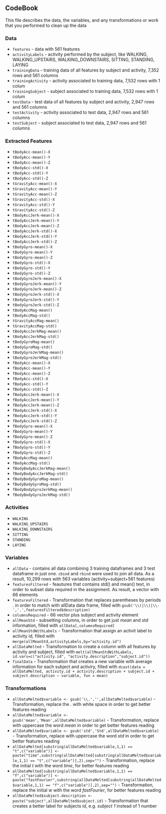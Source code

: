CodeBook
--------------------------------------------------
This file describes the data, the variables, and any transformations or work that you performed to clean up the data

### Data
* `features` - data with 561 features
* `activityLabels` - activity performed by the subject, like WALKING, WALKING_UPSTAIRS, WALKING_DOWNSTAIRS, SITTING, STANDING, LAYING
* `trainingData` - training data of all features by subject and activity, 7,352 rows and 561 columns
* `trainingActivity` - activity associated to training data, 7,532 rows with 1 colum
* `trainingSubject` - subject associated to training data, 7,532 rows with 1 colum
* `testData` - test data of all features by subject and activity, 2,947 rows and 561 columns
* `testActivity` - activity associated to test data, 2,947 rows and 561 columns
* `testSubject` - subject associated to test data, 2,947 rows and 561 columns

### Extracted Features
* `tBodyAcc-mean()-X`
* `tBodyAcc-mean()-Y`
* `tBodyAcc-mean()-Z`
* `tBodyAcc-std()-X`
* `tBodyAcc-std()-Y`
* `tBodyAcc-std()-Z`
* `tGravityAcc-mean()-X`
* `tGravityAcc-mean()-Y`
* `tGravityAcc-mean()-Z`
* `tGravityAcc-std()-X`
* `tGravityAcc-std()-Y`
* `tGravityAcc-std()-Z`
* `tBodyAccJerk-mean()-X`
* `tBodyAccJerk-mean()-Y`
* `tBodyAccJerk-mean()-Z`
* `tBodyAccJerk-std()-X`
* `tBodyAccJerk-std()-Y`
* `tBodyAccJerk-std()-Z`
* `tBodyGyro-mean()-X`
* `tBodyGyro-mean()-Y`
* `tBodyGyro-mean()-Z`
* `tBodyGyro-std()-X`
* `tBodyGyro-std()-Y`
* `tBodyGyro-std()-Z`
* `tBodyGyroJerk-mean()-X`
* `tBodyGyroJerk-mean()-Y`
* `tBodyGyroJerk-mean()-Z`
* `tBodyGyroJerk-std()-X`
* `tBodyGyroJerk-std()-Y`
* `tBodyGyroJerk-std()-Z`
* `tBodyAccMag-mean()`
* `tBodyAccMag-std()`
* `tGravityAccMag-mean()`
* `tGravityAccMag-std()`
* `tBodyAccJerkMag-mean()`
* `tBodyAccJerkMag-std()`
* `tBodyGyroMag-mean()`
* `tBodyGyroMag-std()`
* `tBodyGyroJerkMag-mean()`
* `tBodyGyroJerkMag-std()`
* `fBodyAcc-mean()-X`
* `fBodyAcc-mean()-Y`
* `fBodyAcc-mean()-Z`
* `fBodyAcc-std()-X`
* `fBodyAcc-std()-Y`
* `fBodyAcc-std()-Z`
* `fBodyAccJerk-mean()-X`
* `fBodyAccJerk-mean()-Y`
* `fBodyAccJerk-mean()-Z`
* `fBodyAccJerk-std()-X`
* `fBodyAccJerk-std()-Y`
* `fBodyAccJerk-std()-Z`
* `fBodyGyro-mean()-X`
* `fBodyGyro-mean()-Y`
* `fBodyGyro-mean()-Z`
* `fBodyGyro-std()-X`
* `fBodyGyro-std()-Y`
* `fBodyGyro-std()-Z`
* `fBodyAccMag-mean()`
* `fBodyAccMag-std()`
* `fBodyBodyAccJerkMag-mean()`
* `fBodyBodyAccJerkMag-std()`
* `fBodyBodyGyroMag-mean()`
* `fBodyBodyGyroMag-std()`
* `fBodyBodyGyroJerkMag-mean()`
* `fBodyBodyGyroJerkMag-std()`

### Activities 
* `WALKING`
* `WALKING_UPSTAIRS`
* `WALKING_DOWNSTAIRS`
* `SITTING`
* `STANDING`
* `LAYING`

### Variables
* `allData` - contains all data combining 3 training dataframes and 3 test dataframe in just one. `cbind` and `rbind` were used to join all data. As a result, 10,299 rows with 563 variables (activity+subject+561 features)
* `featuresFiltered` - feautures that contains std() and mean() text, in order to subset data required in the assignment. As result, a vector with 66 elements
* `featuresFiltered` - Transformation that replaces parentheses by periods . in order to match with allData data frame, filled with `gsub('\\(|\\)|\\-','.',featuresFiltered$description)`
* `columnsRequired` - 66 vector plus subject and activity element
* `allMeanStd` - subsetting columns, in order to get just *mean* and *std* information, filled with `allData[,columnsRequired]` 
* `allMeanStdWithLabels` - Transformation that assign an activit label to activity id, filled with `merge(allMeanStd,activityLabels,by="activity.id")`
* `allDataMelted` - Transformation to create a column with all features by activity and subject, filled with `melt(allMeanStdWithLabels, id.vars=c("activity.id", "activity.description","subject.id"))`
* `finalData` - Transformation that creates a new variable with average information for each subject and activiry, filled with `dcast(data = allDataMelted, activity.id + activity.description + subject.id + subject.description ~ variable, fun = mean)`


### Transformations
* `allDataMelted$variable <- gsub('\\.','',allDataMelted$variable)` - Transformation, replace the . with white space in order to get better features reading
* `allDataMelted$variable <- gsub('mean','Mean',allDataMelted$variable)` - Transformation, replace with uppercase the word *mean* in order to get better features reading
* `allDataMelted$variable <- gsub('std','Std',allDataMelted$variable)` - Transformation, replace with uppercase the word *std* in order to get better features reading
* `allDataMelted[substring(allDataMelted$variable,1,1) == "t",c("variable")] <- 
        paste("time",substring(allDataMelted[substring(allDataMelted$variable,1,1) == "t",c("variable")],2),sep="")` - Transformation, replace the initial *t* with the word *time*, for better features reading
* `allDataMelted[substring(allDataMelted$variable,1,1) == "f",c("variable")] <- 
        paste("fastFourier",substring(allDataMelted[substring(allDataMelted$variable,1,1) == "f",c("variable")],2),sep="")` - Transformation, replace the initial *w* with the word *fastFourier*, for better features reading
* `allDataMelted$subject.description <- paste("subject",allDataMelted$subject.id)` - Transformation that creates a better label for subjects id, e.g. *subject 1* instead of 1 number










